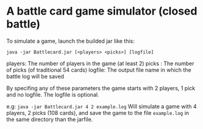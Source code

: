 # A battle card game simulator (closed battle)
To simulate a game, launch the builded jar like this:

`java -jar Battlecard.jar [<players> <picks>] [logfile]`

players: The number of players in the game (at least 2)
picks  : The number of picks (of traditional 54 cards)
logfile: The output file name in which the battle log will be saved

By specifing any of these parameters the game starts with 2 players,
1 pick and no logfile.
The logfile is optional.

e.g: `java -jar Battlecard.jar 4 2 example.log`
Will simulate a game with 4 players, 2 picks (108 cards), and
save the game to the file `example.log` in the same directory than the
jarfile.


